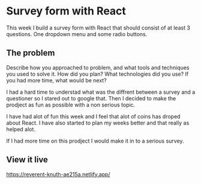 # Survey form with React

This week I build a survey form with React that should consist of at least 3 questions. One dropdown menu and some radio buttons.

## The problem

Describe how you approached to problem, and what tools and techniques you used to solve it. How did you plan? What technologies did you use? If you had more time, what would be next?

I had a hard time to understad what was the diffrent between a survey and a questioner so I stared out to google that. Then I decided to make the prodject as fun as possible with a non serious topic.

I have had alot of fun this week and I feel that alot of coins has droped about React. I have also started to plan my weeks better and that really as helped alot.

If I had more time on this prodject I would make it in to a serious survey.

## View it live

https://reverent-knuth-ae215a.netlify.app/
